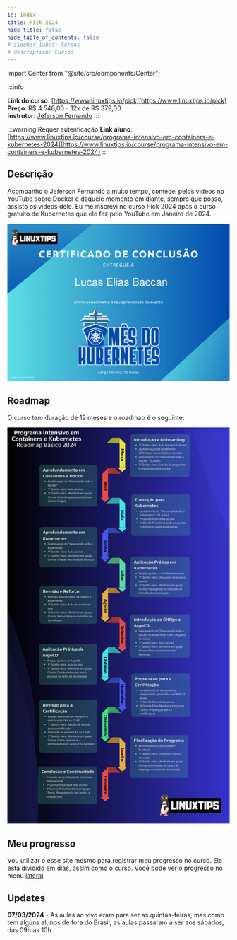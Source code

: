 ```yaml
---
id: index
title: Pick 2024
hide_title: false
hide_table_of_contents: false
# sidebar_label: Cursos
# description: Cursos
---
```


import Center from "@site/src/components/Center";

:::info

<!-- https://web.archive.org/web/20240315000857/https://www.linuxtips.io/pick -->

**Link do curso**: [https://www.linuxtips.io/pick](https://www.linuxtips.io/pick)  
**Preço**: R$ 4.548,00 - 12x de R$ 379,00  
**Instrutor**: [Jeferson Fernando](https://www.youtube.com/@linuxtips)
:::

:::warning Requer autenticação
**Link aluno**: [https://www.linuxtips.io/course/programa-intensivo-em-containers-e-kubernetes-2024](https://www.linuxtips.io/course/programa-intensivo-em-containers-e-kubernetes-2024)
:::

## Descrição

Acompanho o Jeferson Fernando a muito tempo, comecei pelos videos no YouTube sobre Docker e daquele momento em diante, sempre que posso, assisto os videos dele. Eu me inscrevi no curso Pick 2024 após o curso gratuito de Kubernetes que ele fez pelo YouTube em Janeiro de 2024.

<Center>

![Certificado Mês do Kubernetes](img-certificate-mes-do-kubernetes.png)

</Center>

## Roadmap

O curso tem duração de 12 meses e o roadmap é o seguinte:

<Center>

![Roadmap](img-roadmap-pick-2024.png)

</Center>

## Meu progresso

Vou utilizar o esse site mesmo para registrar meu progresso no curso. Ele está dividido em dias, assim como o curso. Você pode ver o progresso no menu [lateral](/cursos/pick-2024/).

## Updates

**07/03/2024** - As aulas ao vivo eram para ser as quintas-feiras, mas como tem alguns alunos de fora do Brasil, as aulas passaram a ser aos sábados, das 09h as 10h.
